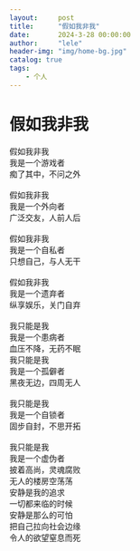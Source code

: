 ```yaml
---
layout:     post
title:      "假如我非我"
date:       2024-3-28 00:00:00
author:     "lele"
header-img: "img/home-bg.jpg"
catalog: true
tags:
    - 个人
---
```

# 假如我非我
​假如我非我<br>
​我是一个游戏者<br>
​痴了其中，不问之外<br><br>
​假如我非我<br>
​我是一个外向者<br>
​广泛交友，人前人后<br><br>
​假如我非我<br>
​我是一个自私者<br>
​只想自己，与人无干<br><br>
​假如我非我<br>
​我是一个遗弃者<br>
​纵享娱乐，关门自弃<br><br>
​我只能是我<br>
​我是一个患病者<br>
​血压不降，无药不眠<br>
​我只能是我<br>
​我是一个孤僻者<br>
​黑夜无边，四周无人<br><br>
​我只能是我<br>
​我是一个自锁者<br>
​固步自封，不思开拓<br><br>
​我只能是我<br>
​我是一个虚伪者<br>
​披着高尚，灵魂腐败<br>
​无人的楼房空荡荡<br>
​安静是我的追求<br>
​一切都来临的时候<br>
​安静是那么的可怕<br>
​把自己拉向社会边缘<br>
​令人的欲望窒息而死<br>